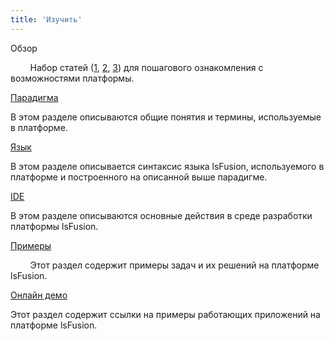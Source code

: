 ```yaml
---
title: 'Изучить'
---
```


Обзор

        Набор статей ([1](https://habr.com/ru/company/lsfusion/blog/458376/), [2](https://habr.com/ru/company/lsfusion/blog/460141/), [3](https://habr.com/ru/company/lsfusion/blog/460887/)) для пошагового ознакомления с возможностями платформы.

[Парадигма](Paradigm.md)

В этом разделе описываются общие понятия и термины, используемые в платформе.

[Язык](Language.md)

В этом разделе описывается синтаксис языка lsFusion, используемого в платформе и построенного на описанной выше парадигме.

[IDE](IDE.md)

В этом разделе описываются основные действия в среде разработки платформы lsFusion.

[Примеры](Examples.md)

        Этот раздел содержит примеры задач и их решений на платформе lsFusion.

[Онлайн демо](Online_demo.md)

Этот раздел содержит ссылки на примеры работающих приложений на платформе lsFusion.
